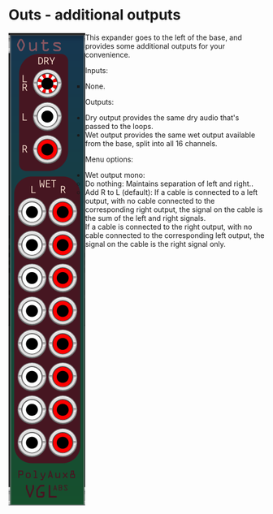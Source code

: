 # Outs - additional outputs

<img src="Outs.png" align="left">

This expander goes to the left of the base, and provides some additional outputs for your convenience.

Inputs:
<ul><ul><ul>
<li>None.  
</ul></ul></ul>

Outputs: 
- Dry output provides the same dry audio that's passed to the loops.
- Wet output provides the same wet output available from the base, split into all 16 channels.  

Menu options:
- Wet output mono:
	- Do nothing: Maintains separation of left and right..
	- Add R to L (default): If a cable is connected to a left output, with no cable connected to the corresponding right output, the signal on the cable is the sum of the left and right signals.  
	  If a cable is connected to the right output, with no cable connected to the corresponding left output, the signal on the cable is the right signal only.

